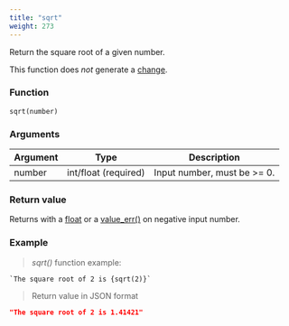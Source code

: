 ```yaml
---
title: "sqrt"
weight: 273
---
```


Return the square root of a given number.

This function does *not* generate a [change](../../../overview/changes).

### Function

`sqrt(number)`

### Arguments

Argument | Type                 | Description
-------- | -------------------- | ------------
number   | int/float (required) | Input number, must be >= 0.

### Return value

Returns with a [float](../../../data-types/float) or a [value_err()](../../../errors/value_err) on negative input number.

### Example

> _sqrt()_ function example:

```thingsdb,json_response
`The square root of 2 is {sqrt(2)}`
```

> Return value in JSON format

```json
"The square root of 2 is 1.41421"
```
